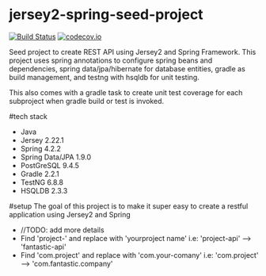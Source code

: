 # jersey2-spring-seed-project
[![Build Status](https://travis-ci.org/julesbond007/jersey2-spring-seed-project.svg?branch=master)](https://travis-ci.org/julesbond007/jersey2-spring-seed-project)
[![codecov.io](https://codecov.io/github/julesbond007/jersey2-spring-seed-project/coverage.svg?branch=master)](https://codecov.io/github/julesbond007/jersey2-spring-seed-project?branch=master)

Seed project to create REST API using Jersey2 and Spring Framework.  This project uses spring annotations to configure spring beans and dependencies, spring data/jpa/hibernate for database entities, gradle as build management, and testng with hsqldb for unit testing.

This also comes with a gradle task to create unit test coverage for each subproject when gradle build or test is invoked.

#tech stack
- Java
- Jersey 2.22.1
- Spring 4.2.2
- Spring Data/JPA 1.9.0
- PostGreSQL 9.4.5
- Gradle 2.2.1
- TestNG 6.8.8
- HSQLDB 2.3.3

#setup
The goal of this project is to make it super easy to create a restful application using Jersey2 and Spring
- //TODO: add more details
- Find 'project-' and replace with 'yourproject name' i.e: 'project-api' --> 'fantastic-api'
- Find 'com.project' and replace with 'com.your-comany' i.e: 'com.project' --> 'com.fantastic.company'
